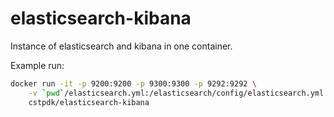 # elasticsearch-kibana

Instance of elasticsearch and kibana in one container.

Example run:

```bash
docker run -it -p 9200:9200 -p 9300:9300 -p 9292:9292 \
	-v `pwd`/elasticsearch.yml:/elasticsearch/config/elasticsearch.yml \
	cstpdk/elasticsearch-kibana
